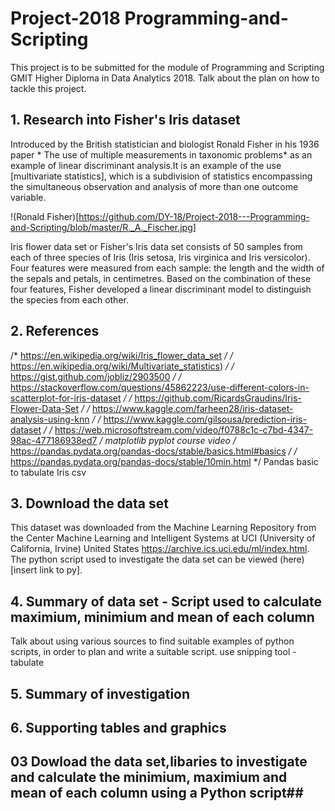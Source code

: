 # Project-2018 Programming-and-Scripting

This project is to be submitted for the module of Programming and Scripting GMIT  Higher Diploma in Data Analytics 2018. 
Talk about the plan on how to tackle this project.

## 1. Research into Fisher's Iris dataset ##

Introduced by the British statistician and biologist Ronald Fisher in his 1936 paper * The use of multiple measurements in taxonomic problems* as an example of linear discriminant analysis.It is an example of the use  [multivariate statistics], which is a subdivision of statistics encompassing the simultaneous observation and analysis of more than one outcome variable.

!(Ronald Fisher)[https://github.com/DY-18/Project-2018---Programming-and-Scripting/blob/master/R._A._Fischer.jpg]

 

Iris flower data set or Fisher's Iris data set consists of 50 samples from each of three species of Iris (Iris setosa, Iris virginica and Iris versicolor). Four features were measured from each sample: the length and the width of the sepals and petals, in centimetres. Based on the combination of these four features, Fisher developed a linear discriminant model to distinguish the species from each other.

## 2. References ##
/*   https://en.wikipedia.org/wiki/Iris_flower_data_set   */
/*   https://en.wikipedia.org/wiki/Multivariate_statistics)   */
/*   https://gist.github.com/jobliz/2903500    */
/*   https://stackoverflow.com/questions/45862223/use-different-colors-in-scatterplot-for-iris-dataset   */
/*   https://github.com/RicardsGraudins/Iris-Flower-Data-Set    */
/*   https://www.kaggle.com/farheen28/iris-dataset-analysis-using-knn   */
/*   https://www.kaggle.com/gilsousa/prediction-iris-dataset   */
/*   https://web.microsoftstream.com/video/f0788c1c-c7bd-4347-98ac-477186938ed7   */ matplotlib pyplot course video
/*   https://pandas.pydata.org/pandas-docs/stable/basics.html#basics   */
/*   https://pandas.pydata.org/pandas-docs/stable/10min.html   */ Pandas basic to tabulate Iris csv

## 3. Download the data set ##

This dataset was downloaded from the Machine Learning Repository from the Center Machine Learning and Intelligent Systems at UCI (University of California, Irvine) United States https://archive.ics.uci.edu/ml/index.html. The python script used to investigate the data set can be viewed (here)[insert link to py].

## 4. Summary of data set - Script used to calculate maximium, minimium and mean of each column ##
Talk about using various sources to find suitable examples of python scripts, in order to plan and write a suitable script.
use snipping tool - tabulate

## 5. Summary of investigation ##


## 6. Supporting tables and graphics ##





## 03 Dowload the data set,libaries to investigate and calculate the minimium, maximium and mean of each column using a Python script##


